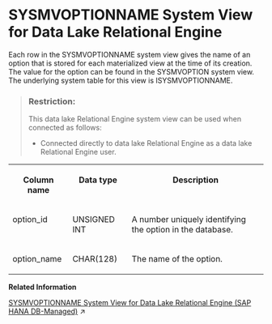 <!-- loio3be941066c5f1014b6f8dbc61db5c4f3 -->

# SYSMVOPTIONNAME System View for Data Lake Relational Engine

Each row in the SYSMVOPTIONNAME system view gives the name of an option that is stored for each materialized view at the time of its creation. The value for the option can be found in the SYSMVOPTION system view. The underlying system table for this view is ISYSMVOPTIONNAME.



> ### Restriction:  
> This data lake Relational Engine system view can be used when connected as follows:
> 
> -   Connected directly to data lake Relational Engine as a data lake Relational Engine user.




<table>
<tr>
<th valign="top">

Column name



</th>
<th valign="top">

Data type



</th>
<th valign="top">

Description



</th>
</tr>
<tr>
<td valign="top">

option\_id



</td>
<td valign="top">

UNSIGNED INT



</td>
<td valign="top">

A number uniquely identifying the option in the database.



</td>
</tr>
<tr>
<td valign="top">

option\_name



</td>
<td valign="top">

CHAR\(128\)



</td>
<td valign="top">

The name of the option.



</td>
</tr>
</table>

**Related Information**  


[SYSMVOPTIONNAME System View for Data Lake Relational Engine (SAP HANA DB-Managed)](https://help.sap.com/viewer/a898e08b84f21015969fa437e89860c8/2023_1_QRC/en-US/8c7b66fe90e64870b498bbb2071d3041.html "Each row in the SYSMVOPTIONNAME system view gives the name of an option that is stored for each materialized view at the time of its creation. The value for the option can be found in the SYSMVOPTION system view. The underlying system table for this view is ISYSMVOPTIONNAME.") :arrow_upper_right:

